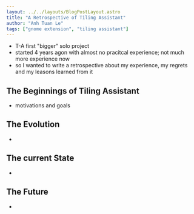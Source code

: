 ```yaml
---
layout: ../../layouts/BlogPostLayout.astro
title: "A Retrospective of Tiling Assistant"
author: "Anh Tuan Le"
tags: ["gnome extension", "tiling assistant"]
---
```


- T-A first "bigger" solo project
- started 4 years agon with almost no pracitcal experience; not much more experience now
- so I wanted to write a retrospective about my experience, my regrets and my leasons learned from it

## The Beginnings of Tiling Assistant

- motivations and goals

## The Evolution

-

## The current State

-

## The Future

-
